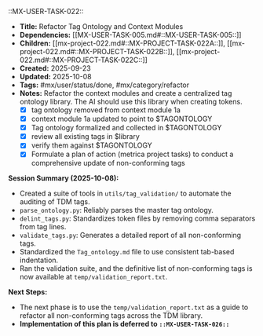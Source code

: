 ::MX-USER-TASK-022::
- **Title:** Refactor Tag Ontology and Context Modules
- **Dependencies:** [[MX-USER-TASK-005.md#::MX-USER-TASK-005::]]
- **Children:** [[mx-project-022.md#::MX-PROJECT-TASK-022A::]], [[mx-project-022.md#::MX-PROJECT-TASK-022B::]], [[mx-project-022.md#::MX-PROJECT-TASK-022C::]]
- **Created:** 2025-09-23
- **Updated:** 2025-10-08
- **Tags:** #mx/user/status/done, #mx/category/refactor
- **Notes:** Refactor the context modules and create a centralized tag ontology library. The AI should use this library when creating tokens.
	- [x] tag ontology removed from context module 1a
	- [x] context module 1a updated to point to $TAGONTOLOGY 
	- [x] Tag ontology formalized and collected in $TAGONTOLOGY
	- [x] review all existing tags in $library
	- [x] verify them against $TAGONTOLOGY
	- [x] Formulate a plan of action (metrica project tasks) to conduct a comprehensive update of non-conforming tags

**Session Summary (2025-10-08):**
- Created a suite of tools in `utils/tag_validation/` to automate the auditing of TDM tags.
- `parse_ontology.py`: Reliably parses the master tag ontology.
- `delint_tags.py`: Standardizes token files by removing comma separators from tag lines.
- `validate_tags.py`: Generates a detailed report of all non-conforming tags.
- Standardized the `Tag_ontology.md` file to use consistent tab-based indentation.
- Ran the validation suite, and the definitive list of non-conforming tags is now available at `temp/validation_report.txt`.

**Next Steps:**
- The next phase is to use the `temp/validation_report.txt` as a guide to refactor all non-conforming tags across the TDM library.
- **Implementation of this plan is deferred to `::MX-USER-TASK-026::`**